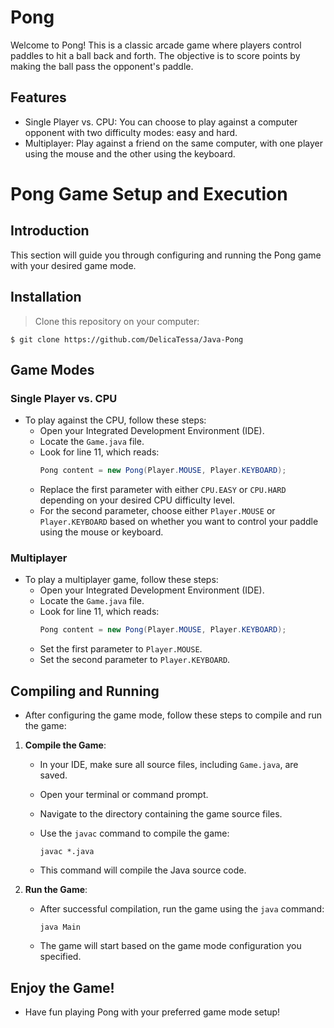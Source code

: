 # Pong
Welcome to Pong! This is a classic arcade game where players control paddles to hit a ball back and forth. The objective is to score points by making the ball pass the opponent's paddle.

## Features

- Single Player vs. CPU: You can choose to play against a computer opponent with two difficulty modes: easy and hard.
- Multiplayer: Play against a friend on the same computer, with one player using the mouse and the other using the keyboard.

# Pong Game Setup and Execution

## Introduction

This section will guide you through configuring and running the Pong game with your desired game mode.

## Installation

> Clone this repository on your computer:

```shell
$ git clone https://github.com/DelicaTessa/Java-Pong
```

## Game Modes

### Single Player vs. CPU

- To play against the CPU, follow these steps:
  - Open your Integrated Development Environment (IDE).
  - Locate the `Game.java` file.
  - Look for line 11, which reads:
    ```java
    Pong content = new Pong(Player.MOUSE, Player.KEYBOARD);
    ```
  - Replace the first parameter with either `CPU.EASY` or `CPU.HARD` depending on your desired CPU difficulty level.
  - For the second parameter, choose either `Player.MOUSE` or `Player.KEYBOARD` based on whether you want to control your paddle using the mouse or keyboard.

### Multiplayer

- To play a multiplayer game, follow these steps:
  - Open your Integrated Development Environment (IDE).
  - Locate the `Game.java` file.
  - Look for line 11, which reads:
    ```java
    Pong content = new Pong(Player.MOUSE, Player.KEYBOARD);
    ```
  - Set the first parameter to `Player.MOUSE`.
  - Set the second parameter to `Player.KEYBOARD`.

## Compiling and Running

- After configuring the game mode, follow these steps to compile and run the game:

1. **Compile the Game**:

   - In your IDE, make sure all source files, including `Game.java`, are saved.
   - Open your terminal or command prompt.
   - Navigate to the directory containing the game source files.
   - Use the `javac` command to compile the game:

     ```shell
     javac *.java
     ```

   - This command will compile the Java source code.

2. **Run the Game**:

   - After successful compilation, run the game using the `java` command:

     ```shell
     java Main
     ```

   - The game will start based on the game mode configuration you specified.

## Enjoy the Game!

- Have fun playing Pong with your preferred game mode setup!
